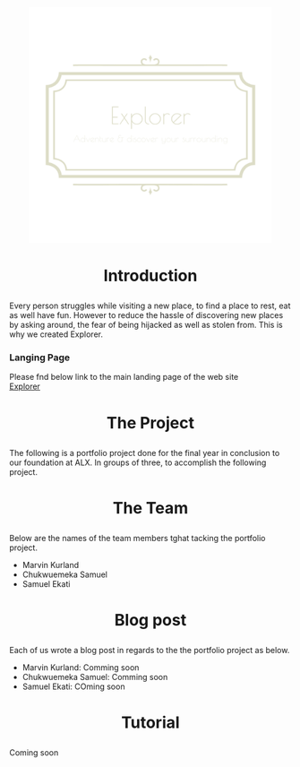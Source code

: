 <div align="center">
<a href="https://bugemarvin.github.io/explorer" target=”_blank”>
<img src="https://github.com/bugemarvin/explorer/blob/main/static/images/old/logo_transparent.png" style="width:86%;height:420px;" />
</a>
</div>

# <p align="center">Introduction</p>

Every person struggles while visiting a new place, to find a place to rest, eat as well have fun.  However to reduce the hassle of discovering new places by asking around, the fear of being hijacked as well as stolen from. This is why we created Explorer.


### Langing Page

Please fnd below link to the main landing page of the web site\
<a href="https://bugemarvin.github.io/explorer" target=”_blank”>Explorer</a>

# <p align="center">The Project</p>

The following is a portfolio project done for the final year in conclusion to our foundation at  <a htref=”https://www.alxafrica.com”>ALX</a>. In groups of three, to accomplish the following project.

# <p align="center">The Team</p>

Below are the names of the team members tghat tacking the portfolio project. 
* Marvin Kurland
* Chukwuemeka Samuel
* Samuel Ekati

# <p align="center">Blog post</p>

Each of us wrote a blog post in regards to the the portfolio project as below.
* Marvin Kurland: Comming soon
* Chukwuemeka Samuel: Comming soon
* Samuel Ekati: COming soon

# <p align="center">Tutorial</p>

Coming soon
